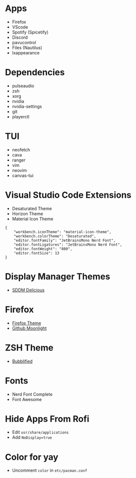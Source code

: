 # Apps
- Firefox
- VScode
- Spotify (Spicetify)
- Discord
- pavucontrol
- Files (Nautilus)
- lxappearance

# Dependencies
- pulseaudio
- zsh
- xorg
- nvidia
- nvidia-settings
- git
- playerctl

# TUI
- neofetch
- cava
- ranger
- vim
- neovim
- canvas-tui

# Visual Studio Code Extensions
- Desaturated Theme
- Horizon Theme
- Material Icon Theme
```
{
    "workbench.iconTheme": "material-icon-theme",
    "workbench.colorTheme": "Desaturated",
    "editor.fontFamily": "JetBrainsMono Nerd Font",
    "editor.fontLigatures": "JetBrainsMono Nerd Font",
    "editor.fontWeight": "800",
    "editor.fontSize": 13
}
```

# Display Manager Themes
- [SDDM Delicious](https://github.com/stuomas/delicious-sddm-theme)

# Firefox
- [Firefox Theme](https://github.com/mut-ex/minimal-functional-fox)
- [Github Moonlight](https://github.com/Brettm12345/github-moonlight)

# ZSH Theme
- [Bubblified](https://github.com/hohmannr/bubblified)

# Fonts
- Nerd Font Complete
- Font Awesome

# Hide Apps From Rofi
- Edit `usr/share/applications`
- Add `NoDisplay=true`

# Color for yay
- Uncomment `color` in `etc/pacman.conf`
